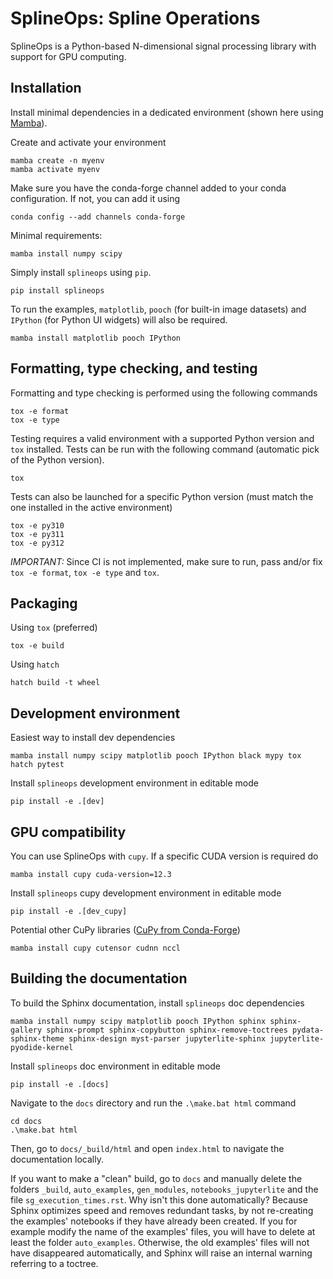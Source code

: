 # SplineOps: Spline Operations

SplineOps is a Python-based N-dimensional signal processing library with
support for GPU computing.

## Installation

Install minimal dependencies in a dedicated environment
(shown here using [Mamba](https://mamba.readthedocs.io/en/latest/)).

Create and activate your environment

```shell
mamba create -n myenv
mamba activate myenv
```

Make sure you have the conda-forge channel added to your conda configuration.
If not, you can add it using

```shell
conda config --add channels conda-forge
```

Minimal requirements:

```shell
mamba install numpy scipy
```

Simply install `splineops` using `pip`.

```shell
pip install splineops
```

To run the examples, `matplotlib`, `pooch` (for built-in image datasets)
and `IPython` (for Python UI widgets) will also be required.

```shell
mamba install matplotlib pooch IPython
```

## Formatting, type checking, and testing

Formatting and type checking is performed using the following commands

```shell
tox -e format
tox -e type
```

Testing requires a valid environment with a supported Python version and `tox`
installed. Tests can be run with the following command (automatic pick of the
Python version).

```shell
tox
```

Tests can also be launched for a specific Python version (must match the one
installed in the active environment)

```shell
tox -e py310
tox -e py311
tox -e py312
```

*IMPORTANT:* Since CI is not implemented, make sure to run, pass and/or fix
`tox -e format`, `tox -e type` and `tox`.

## Packaging

Using `tox` (preferred)

```shell
tox -e build
```

Using `hatch`

```shell
hatch build -t wheel
```

## Development environment

Easiest way to install dev dependencies

```shell
mamba install numpy scipy matplotlib pooch IPython black mypy tox hatch pytest
```

Install `splineops` development environment in editable mode

```shell
pip install -e .[dev]
```

## GPU compatibility

You can use SplineOps with `cupy`. If a specific CUDA version is required do

```shell
mamba install cupy cuda-version=12.3
```

Install `splineops` cupy development environment in editable mode

```shell
pip install -e .[dev_cupy]
```

Potential other CuPy libraries
([CuPy from Conda-Forge](https://docs.cupy.dev/en/stable/install.html#installing-cupy-from-conda-forge))

```shell
mamba install cupy cutensor cudnn nccl
```

## Building the documentation

To build the Sphinx documentation, install `splineops` doc dependencies

```shell
mamba install numpy scipy matplotlib pooch IPython sphinx sphinx-gallery sphinx-prompt sphinx-copybutton sphinx-remove-toctrees pydata-sphinx-theme sphinx-design myst-parser jupyterlite-sphinx jupyterlite-pyodide-kernel
```

Install `splineops` doc environment in editable mode

```shell
pip install -e .[docs]
```

Navigate to the `docs` directory and run the `.\make.bat html` command

```shell
cd docs
.\make.bat html
```

Then, go to `docs/_build/html` and open `index.html` to navigate the
documentation locally.

If you want to make a "clean" build, go to `docs` and manually delete the folders `_build`, `auto_examples`, `gen_modules`, `notebooks_jupyterlite` and the file `sg_execution_times.rst`.
Why isn't this done automatically? Because Sphinx optimizes speed and removes redundant tasks, by not re-creating the examples' notebooks if they have already been created.
If you for example modify the name of the examples' files, you will have to delete at least the folder `auto_examples`. Otherwise, the old examples' files will not have disappeared automatically, and Sphinx will raise an internal warning referring to a toctree.